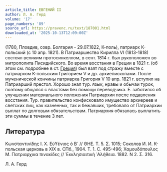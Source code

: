 ```yaml
---
article_title: ЕВГЕНИЙ II
author: Л. А. Герд
volume: '17'
page_numbers: '89'
source_url: https://pravenc.ru/text/187001.html
downloaded_at: '2025-10-13T12:09:00Z'
---
```


(1780, Пловдив, совр. Болгария - 29.07.1822, К-поль), патриарх К-польский (с 10 апр. 1821). В Патриаршество Кирилла VI (1813-1818) состоял великим протосинкеллом, в сент. 1814 г. был рукоположен во митрополита Писидийского. Во время восстания в Греции в 1821 г. (об этом см. подробнее в ст. [Греция](https://pravenc.ru/text/Греция.html)) был взят под стражу вместе с патриархом К-польским Григорием V и др. архиепископами. После мученической кончины патриарха Григория V 10 апр. 1821 г. вступил на Патриарший престол. Хорошо знал тур. язык, нравы и обычаи турок, поэтому общался с властями без помощи переводчика. Е. заботился об улучшении материального положения Патриархии после подавления восстания. Тур. правительство конфисковало имущество архиереев и светских лиц, как казненных, так и бежавших, требовало от Патриархии выплат по долговым обязательствам. Патриархия обязалась выплатить эти суммы в течение 3 лет.

## Литература

Κωνσταντινίδης Ι. Χ. Εὐϒένιος ὁ Β´ // ΘΗΕ. Τ. 5. Σ. 1015; Соколов И. И. К-польская церковь в XIX в. СПб., 1904. Т. 1. С. 495-496; Χαμουδόπουλος Μ. Πατριαρχικα πινακίδες // ᾿Εκκλησιαιτικὴ ᾿Αλήθεια. 1882. N 2. Σ. 316.

Л. А. Герд
